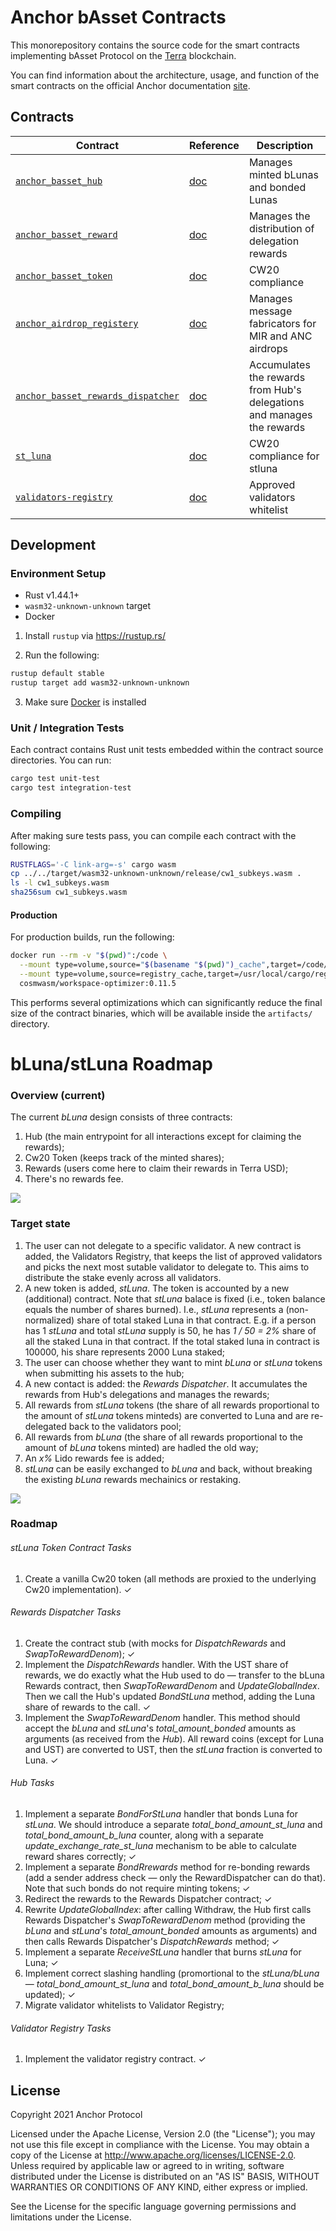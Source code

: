 # Anchor bAsset Contracts

This monorepository contains the source code for the smart contracts implementing bAsset Protocol on the [Terra](https://terra.money) blockchain.

You can find information about the architecture, usage, and function of the smart contracts on the official Anchor documentation [site](https://anchorprotocol.com/).


## Contracts
| Contract                                            | Reference                                              | Description                                                                                                                        |
| --------------------------------------------------- | ------------------------------------------------------ | ---------------------------------------------------------------------------------------------------------------------------------- |
| [`anchor_basset_hub`](https://github.com/Anchor-Protocol/anchor-bAsset-contracts/tree/master/contracts/anchor_basset_hub)|[doc](https://docs.anchorprotocol/contracts/anchor_basset_hub)| Manages minted bLunas and bonded Lunas
| [`anchor_basset_reward`](https://github.com/Anchor-Protocol/anchor-bAsset-contracts/tree/master/contracts/anchor_basset_reward)|[doc](https://docs.anchorprotocol/contracts/anchor_basset_reward)|Manages the distribution of delegation rewards
| [`anchor_basset_token`](https://github.com/Anchor-Protocol/anchor-bAsset-contracts/tree/master/contracts/anchor_basset_token)| [doc](https://docs.anchorprotocol/contracts/anchor_basset_token)|CW20 compliance
| [`anchor_airdrop_registery`](https://github.com/Anchor-Protocol/anchor-bAsset-contracts/tree/master/contracts/anchor_airdrop_registry)| [doc](https://docs.anchorprotocol/contracts/anchor_basset_airdrop_registery)|Manages message fabricators for MIR and ANC airdrops
| [`anchor_basset_rewards_dispatcher`](https://github.com/Anchor-Protocol/anchor-bAsset-contracts/tree/master/contracts/anchor_basset_rewards_dispatcher)| [doc](https://docs.anchorprotocol/contracts/anchor_basset_airdrop_registery)|Accumulates the rewards from Hub's delegations and manages the rewards
| [`st_luna`](https://github.com/Anchor-Protocol/anchor-bAsset-contracts/tree/master/contracts/st_luna)| [doc](https://docs.anchorprotocol/contracts/anchor_basset_airdrop_registery)|CW20 compliance for stluna
| [`validators-registry`](https://github.com/Anchor-Protocol/anchor-bAsset-contracts/tree/master/contracts/validators-registry)| [doc](https://docs.anchorprotocol/contracts/anchor_basset_airdrop_registery)|Approved validators whitelist
## Development

### Environment Setup

- Rust v1.44.1+
- `wasm32-unknown-unknown` target
- Docker

1. Install `rustup` via https://rustup.rs/

2. Run the following:

```sh
rustup default stable
rustup target add wasm32-unknown-unknown
```

3. Make sure [Docker](https://www.docker.com/) is installed

### Unit / Integration Tests

Each contract contains Rust unit tests embedded within the contract source directories. You can run:

```sh
cargo test unit-test
cargo test integration-test
```

### Compiling

After making sure tests pass, you can compile each contract with the following:

```sh
RUSTFLAGS='-C link-arg=-s' cargo wasm
cp ../../target/wasm32-unknown-unknown/release/cw1_subkeys.wasm .
ls -l cw1_subkeys.wasm
sha256sum cw1_subkeys.wasm
```

#### Production

For production builds, run the following:

```sh
docker run --rm -v "$(pwd)":/code \
  --mount type=volume,source="$(basename "$(pwd)")_cache",target=/code/target \
  --mount type=volume,source=registry_cache,target=/usr/local/cargo/registry \
  cosmwasm/workspace-optimizer:0.11.5
```

This performs several optimizations which can significantly reduce the final size of the contract binaries, which will be available inside the `artifacts/` directory.

# bLuna/stLuna Roadmap

### Overview (current)

The current *bLuna* design consists of three contracts:

1. Hub (the main entrypoint for all interactions except for claiming the rewards);
2. Cw20 Token (keeps track of the minted shares);
3. Rewards (users come here to claim their rewards in Terra USD);
4. There's no rewards fee.


![](https://i.imgur.com/1nVZAEg.png)

### Target state

1. The user can not delegate to a specific validator. A new contract is added, the Validators Registry, that keeps the list of approved validators and picks the next most sutable validator to delegate to. This aims to distribute the stake evenly across all validators.
2. A new token is added, *stLuna*. The token is accounted by a new (additional) contract. Note that *stLuna* balace is fixed (i.e., token balance equals the number of shares burned).
I.e., *stLuna* represents a (non-normalized) share of total staked Luna in that contract. E.g. if a person has 1 *stLuna* and total *stLuna* supply is 50, he has  *1 / 50 = 2%* share of all the staked Luna in that contract. If the total staked luna in contract is 100000, his share represents 2000 Luna staked;
2. The user can choose whether they want to mint *bLuna* or *stLuna* tokens when submitting his assets to the hub;
3. A new contact is added: the *Rewards Dispatcher*. It accumulates the rewards from Hub's delegations and manages the rewards;
4. All rewards from *stLuna* tokens (the share of all rewards proportional to the amount of *stLuna* tokens minteds) are converted to Luna and are re-delegated back to the validators pool;
5. All rewards from *bLuna* (the share of all rewards proportional to the amount of *bLuna* tokens minted) are hadled the old way;
6. An *x%* Lido rewards fee is added;
7. *stLuna* can be easily exchanged to *bLuna* and back, without breaking the existing *bLuna* rewards mechainics or restaking.

![](https://i.imgur.com/HvK4NpA.png)

### Roadmap

###### stLuna Token Contract Tasks

1. Create a vanilla Cw20 token (all methods are proxied to the underlying Cw20 implementation). ✓

###### Rewards Dispatcher Tasks

1. Create the contract stub (with mocks for *DispatchRewards* and *SwapToRewardDenom*); ✓
2. Implement the *DispatchRewards* handler. With the UST share of rewards, we do exactly what the Hub used to do — transfer to the bLuna Rewards contract, then *SwapToRewardDenom* and *UpdateGlobalIndex*. Then we call the Hub's updated *BondStLuna* method, adding the Luna share of rewards to the call. ✓
3. Implement the *SwapToRewardDenom* handler. This method should accept the *bLuna* and *stLuna*'s *total_amount_bonded* amounts as arguments (as received from the *Hub*). All reward coins (except for Luna and UST) are converted to UST, then the *stLuna* fraction is converted to Luna. ✓

###### Hub Tasks

1. Implement a separate *BondForStLuna* handler that bonds Luna for *stLuna*. We should introduce a separate *total_bond_amount_st_luna* and *total_bond_amount_b_luna* counter, along with a separate *update_exchange_rate_st_luna* mechanism to be able to calculate reward shares correctly; ✓
2. Implement a separate *BondRrewards* method for re-bonding rewards (add a sender address check — only the RewardDispatcher can do that). Note that such bonds do not require minting tokens; ✓
3. Redirect the rewards to the Rewards Dispatcher contract; ✓
4. Rewrite *UpdateGlobalIndex*: after calling Withdraw, the Hub first calls Rewards Dispatcher's *SwapToRewardDenom* method (providing the *bLuna* and *stLuna*'s *total_amount_bonded* amounts as arguments) and then calls Rewards Dispatcher's *DispatchRewards* method; ✓
5. Implement a separate *ReceiveStLuna* handler that burns *stLuna* for Luna; ✓
6. Implement correct slashing handling (promortional to the *stLuna/bLuna* — *total_bond_amount_st_luna* and *total_bond_amount_b_luna* should be updated); ✓
7. Migrate validator whitelists to Validator Registry;

###### Validator Registry Tasks

1. Implement the validator registry contract. ✓

## License

Copyright 2021 Anchor Protocol

Licensed under the Apache License, Version 2.0 (the "License"); you may not use this file except in compliance with the License. You may obtain a copy of the License at http://www.apache.org/licenses/LICENSE-2.0. Unless required by applicable law or agreed to in writing, software distributed under the License is distributed on an "AS IS" BASIS, WITHOUT WARRANTIES OR CONDITIONS OF ANY KIND, either express or implied.

See the License for the specific language governing permissions and limitations under the License.
